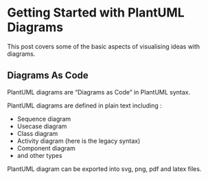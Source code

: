 # Getting Started with PlantUML Diagrams

This post covers some of the basic aspects of visualising ideas with diagrams.

## Diagrams As Code
PlantUML diagrams are “Diagrams as Code” in PlantUML syntax.

PlantUML diagrams are defined in plain text including :
- Sequence diagram
- Usecase diagram
- Class diagram
- Activity diagram (here is the legacy syntax)
- Component diagram
- and other types

PlantUML diagram can be exported into svg, png, pdf and latex files.


